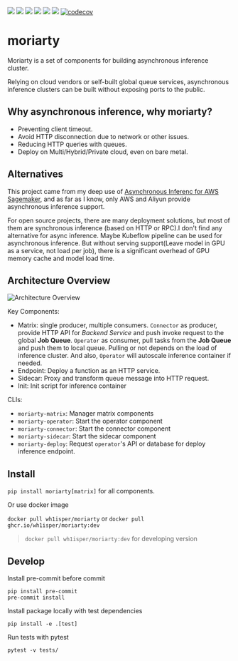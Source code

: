 ![](https://img.shields.io/github/license/wh1isper/moriarty)
![](https://img.shields.io/github/v/release/wh1isper/moriarty)
![](https://img.shields.io/docker/image-size/wh1isper/moriarty)
![](https://img.shields.io/pypi/dm/moriarty)
![](https://img.shields.io/github/last-commit/wh1isper/moriarty)
![](https://img.shields.io/pypi/pyversions/moriarty)
[![codecov](https://codecov.io/gh/Wh1isper/moriarty/graph/badge.svg?token=NKHSM0W8L5)](https://codecov.io/gh/Wh1isper/moriarty)

# moriarty

Moriarty is a set of components for building asynchronous inference cluster.

Relying on cloud vendors or self-built global queue services, asynchronous inference clusters can be built without exposing ports to the public.

## Why asynchronous inference, why moriarty?

- Preventing client timeout.
- Avoid HTTP disconnection due to network or other issues.
- Reducing HTTP queries with queues.
- Deploy on Multi/Hybrid/Private cloud, even on bare metal.

## Alternatives

This project came from my deep use of [Asynchronous Inferenc for AWS Sagemaker](https://docs.aws.amazon.com/sagemaker/latest/dg/async-inference.html), and as far as I know, only AWS and Aliyun provide asynchronous inference support.

For open source projects, there are many deployment solutions, but most of them are synchronous inference (based on HTTP or RPC).I don't find any alternative for async inference. Maybe Kubeflow pipeline can be used for asynchronous inference. But without serving support(Leave model in GPU as a service, not load per job), there is a significant overhead of GPU memory cache and model load time.

## Architecture Overview

![Architecture Overview](./assets/Architecture.png)

Key Components:

- Matrix: single producer, multiple consumers. `Connector` as producer, provide HTTP API for _Backend Service_ and push invoke request to the global **Job Queue**. `Operator` as consumer, pull tasks from the **Job Queue** and push them to local queue. Pulling or not depends on the load of inference cluster. And also, `Operator` will autoscale inference container if needed.
- Endpoint: Deploy a function as an HTTP service.
- Sidecar: Proxy and transform queue message into HTTP request.
- Init: Init script for inference container

CLIs:

- `moriarty-matrix`: Manager matrix components
- `moriarty-operator`: Start the operator component
- `moriarty-connector`: Start the connector component
- `moriarty-sidecar`: Start the sidecar component
- `moriarty-deploy`: Request `operator`'s API or database for deploy inference endpoint.

## Install

`pip install moriarty[matrix]` for all components.

Or use docker image

`docker pull wh1isper/moriarty` or `docker pull ghcr.io/wh1isper/moriarty:dev`

> `docker pull wh1isper/moriarty:dev` for developing version

## Develop

Install pre-commit before commit

```
pip install pre-commit
pre-commit install
```

Install package locally with test dependencies

```
pip install -e .[test]
```

Run tests with pytest

```
pytest -v tests/
```
